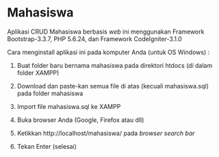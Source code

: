 # Mahasiswa
Aplikasi CRUD Mahasiswa berbasis <i>web</i> ini menggunakan Framework Bootstrap-3.3.7, PHP 5.6.24, dan Framework CodeIgniter-3.1.0

Cara menginstall aplikasi ini pada komputer Anda (untuk OS Windows) : 

1. Buat folder baru bernama mahasiswa pada direktori htdocs (di dalam folder XAMPP) 

2. Download dan paste-kan semua file di atas (kecuali mahasiswa.sql) pada folder mahasiswa 

3. Import file mahasiswa.sql ke XAMPP

4. Buka browser Anda (Google, Firefox atau dll) 

5. Ketikkan http://localhost/mahasiswa/ pada <i>browser search bar</i>

6. Tekan Enter (selesai)
